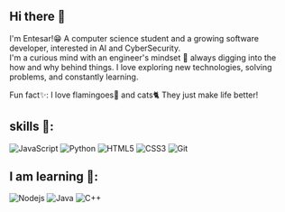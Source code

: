  ## Hi there 👋

 I'm Entesar!😁 A computer science student and a growing software developer, interested in AI and CyberSecurity.<br>
 I'm a curious mind with an engineer's mindset 👀 always digging into the how and why behind things. I love exploring new technologies, solving problems, and constantly learning.

 Fun fact✨: I love flamingoes🦩 and cats🐈 They just make life better!



 ## skills 🌱:
 ![JavaScript](https://img.shields.io/badge/-JavaScript-black?style=flat-square&logo=javascript) 
 ![Python](https://img.shields.io/badge/-Python-black?style=flat-square&logo=Python)
 ![HTML5](https://img.shields.io/badge/-HTML5-E34F26?style=flat-square&logo=html5&logoColor=white)
 ![CSS3](https://img.shields.io/badge/-CSS3-1572B6?style=flat-square&logo=css3)
 ![Git](https://img.shields.io/badge/-Git-black?style=flat-square&logo=git)

 ## I am learning 🌵:
 ![Nodejs](https://img.shields.io/badge/-Nodejs-black?style=flat-square&logo=Node.js)
 ![Java](https://img.shields.io/badge/-Java-ED8B00?style=flat-square&logo=openjdk&logoColor=white)
 ![C++](https://img.shields.io/badge/-C++-blue?logo=cplusplus)

 
 

